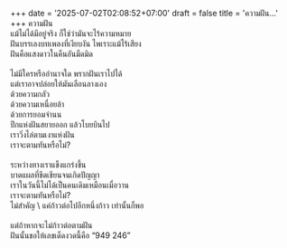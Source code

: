 +++
date = '2025-07-02T02:08:52+07:00'
draft = false
title = 'ความฝัน...'
+++
ความฝัน\
แม้ไม่ได้มีอยู่จริง ก็ใช่ว่ามันจะไร้ความหมาย\
ฝันบรรเลงบทเพลงที่เงียบงัน ไพเราะแม้ไร้เสียง\
ฝันคือแสงดาวในคืนอันมืดมิด\
\
ไม่มีใครหรืออำนาจใด พรากฝันเราไปได้\
แต่เราอาจปล่อยให้มันเลือนลางเอง\
ด้วยความกลัว\
ด้วยความเหนื่อยล้า\
ด้วยการยอมจำนน\
ปีกแห่งฝันสยายออก แล้วโบยบินไป\
เราวิ่งไล่ตามเงาแห่งฝัน\
เราจะตามทันหรือไม่? \
\
ระหว่างทางเราแข็งแกร่งขึ้น\
บาดแผลที่ขีดเขียนจนเกิดปัญญา\
เราในวันนี้ไม่ได้เป็นคนเดิมเหมือนเมื่อวาน\
เราจะตามทันหรือไม่? \
ไม่สำคัญ \ 
แค่ก้าวต่อไปอีกหนึ่งก้าว เท่านั้นก็พอ\
\
แต่ถ้าหากจะไม่ก้าวต่อตามฝัน\
ฝันนั้นขอให้เลขเด็ดงวดนี้คือ “949 246” 